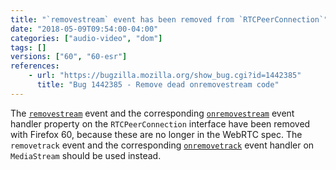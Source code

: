```yaml
---
title: "`removestream` event has been removed from `RTCPeerConnection`"
date: "2018-05-09T09:54:00-04:00"
categories: ["audio-video", "dom"]
tags: []
versions: ["60", "60-esr"]
references:
    - url: "https://bugzilla.mozilla.org/show_bug.cgi?id=1442385"
      title: "Bug 1442385 - Remove dead onremovestream code"
---
```

The [`removestream`](https://developer.mozilla.org/docs/Web/Events/removestream) event and the corresponding [`onremovestream`](https://developer.mozilla.org/docs/Web/API/RTCPeerConnection/onremovestream) event handler property on the `RTCPeerConnection` interface have been removed with Firefox 60, because these are no longer in the WebRTC spec. The `removetrack` event and the corresponding [`onremovetrack`](https://developer.mozilla.org/docs/Web/API/MediaStream/onremovetrack) event handler on `MediaStream` should be used instead.
